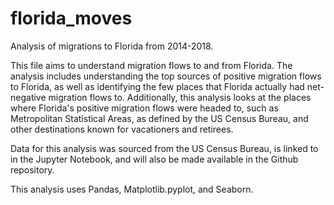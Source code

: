 # florida_moves
Analysis of migrations to Florida from 2014-2018. 

This file aims to understand migration flows to and from Florida. The analysis includes understanding the top sources of positive migration flows to Florida, as well as identifying the few places that Florida actually had net-negative migration flows to. 
Additionally, this analysis looks at the places where Florida's positive migration flows were headed to, such as Metropolitan Statistical Areas, as defined by the US Census Bureau, and other destinations known for vacationers and retirees. 

Data for this analysis was sourced from the US Census Bureau, is linked to in the Jupyter Notebook, and will also be made available in the Github repository. 

This analysis uses Pandas, Matplotlib.pyplot, and Seaborn. 
